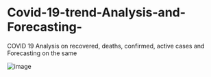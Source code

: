 # Covid-19-trend-Analysis-and-Forecasting-
COVID 19 Analysis on recovered, deaths, confirmed, active cases and Forecasting on the same

![image](https://github.com/Iqmohan/Covid-19-trend-Analysis-and-Forecasting-/assets/159016465/64671edb-b3f9-49f8-b3cd-9412a94a533e)

